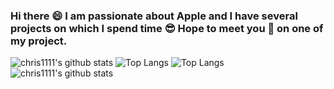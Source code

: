 ### Hi there 😄 I am passionate about Apple and I have several projects on which I spend time 😎 Hope to meet you 🤝 on one of my project.
![chris1111's github stats](https://github-readme-stats.vercel.app/api?username=chris1111&show_icons=true)
![Top Langs](https://github-readme-stats.vercel.app/api/top-langs/?username=chris1111&hide=php,css&layout=compact)
![Top Langs](https://github-readme-stats.vercel.app/api/top-langs/?username=chris1111&show_icons=true&theme=tokyonight,css&layout=compact)
![chris1111's github stats](https://github-readme-stats.vercel.app/api?username=chris1111&show_icons=true&theme=tokyonight)











